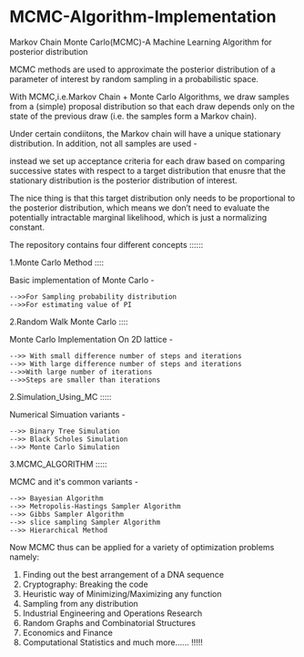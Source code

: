 # MCMC-Algorithm-Implementation

Markov Chain Monte Carlo(MCMC)-A Machine Learning Algorithm for posterior distribution

MCMC methods are used to approximate the posterior distribution of a parameter of interest by random sampling in a probabilistic space.

With MCMC,i.e.Markov Chain + Monte Carlo Algorithms, we draw samples from a (simple) proposal distribution so that each draw depends only on the state of the previous draw (i.e. the samples form a Markov chain).

Under certain condiitons, the Markov chain will have a unique stationary distribution. In addition, not all samples are used -

instead we set up acceptance criteria for each draw based on comparing successive states with respect to a target distribution that enusre that the stationary distribution is the posterior distribution of interest.

The nice thing is that this target distribution only needs to be proportional to the posterior distribution, which means we don’t need to evaluate the potentially intractable marginal likelihood, which is just a normalizing constant.

The repository contains four different concepts ::::::

    
1.Monte Carlo Method ::::

Basic implementation of Monte Carlo -

    -->>For Sampling probability distribution
    -->>For estimating value of PI
    

2.Random Walk Monte Carlo ::::

Monte Carlo Implementation On 2D lattice -

    -->> With small difference number of steps and iterations 
    -->> With large difference number of steps and iterations 
    -->>With large number of iterations
    -->>Steps are smaller than iterations
    
2.Simulation_Using_MC :::::

Numerical Simuation variants - 

    -->> Binary Tree Simulation
    -->> Black Scholes Simulation
    -->> Monte Carlo Simulation 
    

3.MCMC_ALGORITHM :::::

MCMC and it's common variants -
    
    -->> Bayesian Algorithm
    -->> Metropolis-Hastings Sampler Algorithm
    -->> Gibbs Sampler Algorithm 
    -->> slice sampling Sampler Algorithm
    -->> Hierarchical Method
    

     
Now MCMC thus can be applied for a variety of optimization problems namely:
1.	Finding out the best arrangement of a DNA sequence
2.	Cryptography: Breaking the code
3.	Heuristic way of Minimizing/Maximizing any function
4.	Sampling from any distribution
5.	Industrial Engineering and Operations Research
6.	Random Graphs and Combinatorial Structures
7.	Economics and Finance
8.	Computational Statistics and much more...... !!!!!


